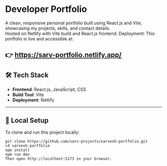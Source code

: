 #  Developer Portfolio

A clean, responsive personal portfolio built using React.js and Vite, showcasing my projects, skills, and contact details.  
Hosted on Netlify with Vite build and React.js frontend.
Deployment:
This portfolio is live and accessible at:

👉 https://sarv-portfolio.netlify.app/
---

## 🛠️ Tech Stack

- **Frontend**: React.js, JavaScript, CSS
- **Build Tool**: Vite
- **Deployment**: Netlify


---

## 🧪 Local Setup

To clone and run this project locally:

```
git clone https://github.com/sarv-projects/sarvesh-portfolio.git
cd sarvesh-portfolio
npm install
npm run dev
Then open http://localhost:5173 in your browser.




